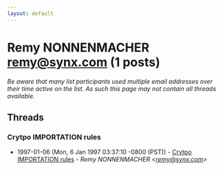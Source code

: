 ```yaml
---
layout: default
---
```


# Remy NONNENMACHER <remy@synx.com> (1 posts)

_Be aware that many list participants used multiple email addresses over their time active on the list. As such this page may not contain all threads available._

## Threads

### Crytpo IMPORTATION rules
+ 1997-01-06 (Mon, 6 Jan 1997 03:37:10 -0800 (PST)) - [Crytpo IMPORTATION rules](/archive/1997/01/879105131a67eaeb6944a3231e1bcae4f9fcd67a53a74304a58962c8e251e915) - _Remy NONNENMACHER \<remy@synx.com\>_

